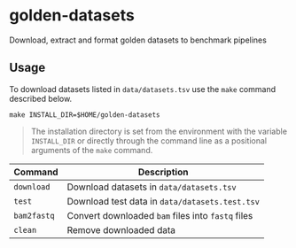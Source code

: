 # golden-datasets

Download, extract and format golden datasets to benchmark pipelines

## Usage

To download datasets listed in `data/datasets.tsv` use the `make` command described below. 

```shell
make INSTALL_DIR=$HOME/golden-datasets
```

> The installation directory is set from the environment with the variable `INSTALL_DIR` or directly through the command line as a positional arguments of the `make` command.

| Command | Description |
| --- | --- |
|`download`| Download datasets in `data/datasets.tsv` |
|`test`| Download test data in `data/datasets.test.tsv` |
|`bam2fastq`| Convert downloaded `bam` files into `fastq` files |
|`clean`| Remove downloaded data |